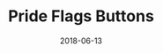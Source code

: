 ---
layout: art-post
title: Pride Flags Buttons
images:
  - public_id: portfolio/button-pride-flags-photo
categories: [art, digital]
tags: [button, vector, color, graphic-design, trans]
date: 2018-06-13
---